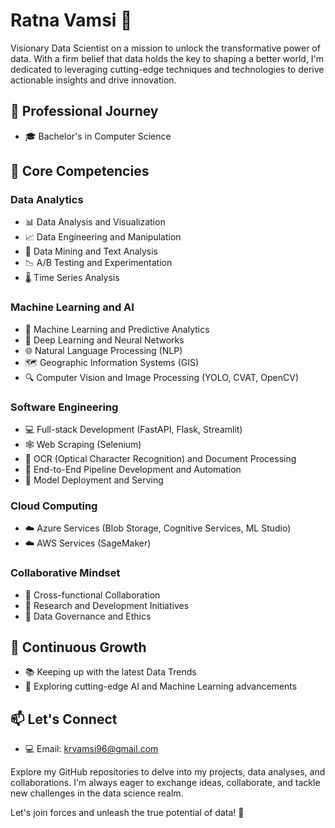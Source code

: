 # Ratna Vamsi 👋

Visionary Data Scientist on a mission to unlock the transformative power of data. With a firm belief that data holds the key to shaping a better world, I'm dedicated to leveraging cutting-edge techniques and technologies to derive actionable insights and drive innovation.

## 💼 Professional Journey

- 🎓 Bachelor's in Computer Science 

## 🚀 Core Competencies

### Data Analytics
- 📊 Data Analysis and Visualization
- 📈 Data Engineering and Manipulation
- 🧪 Data Mining and Text Analysis
- 📉 A/B Testing and Experimentation
- 🌡️ Time Series Analysis

### Machine Learning and AI
- 🤖 Machine Learning and Predictive Analytics
- 📱 Deep Learning and Neural Networks
- 🌐 Natural Language Processing (NLP)
- 🗺️ Geographic Information Systems (GIS)
- 🔍 Computer Vision and Image Processing (YOLO, CVAT, OpenCV)

### Software Engineering
- 💻 Full-stack Development (FastAPI, Flask, Streamlit)
- 🕸️ Web Scraping (Selenium)
- 🔢 OCR (Optical Character Recognition) and Document Processing
- 🧰 End-to-End Pipeline Development and Automation
- 📡 Model Deployment and Serving

### Cloud Computing
- ☁️ Azure Services (Blob Storage, Cognitive Services, ML Studio)
- ☁️ AWS Services (SageMaker)

### Collaborative Mindset
- 🤝 Cross-functional Collaboration
- 🚀 Research and Development Initiatives
- 📜 Data Governance and Ethics

## 🌳 Continuous Growth

- 📚 Keeping up with the latest Data Trends
- 🧠 Exploring cutting-edge AI and Machine Learning advancements

## 📫 Let's Connect

- 💻 Email: krvamsi96@gmail.com

Explore my GitHub repositories to delve into my projects, data analyses, and collaborations. I'm always eager to exchange ideas, collaborate, and tackle new challenges in the data science realm.

Let's join forces and unleash the true potential of data! 🚀
